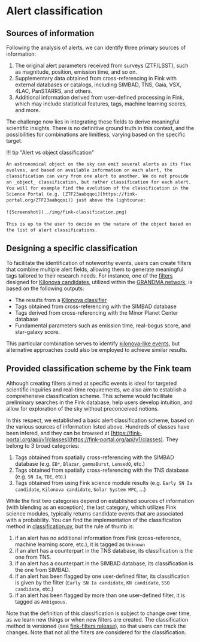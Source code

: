 # Alert classification

## Sources of information

Following the analysis of alerts, we can identify three primary sources of information:

1. The original alert parameters received from surveys (ZTF/LSST), such as magnitude, position, emission time, and so on.
2. Supplementary data obtained from cross-referencing in Fink with external databases or catalogs, including SIMBAD, TNS, Gaia, VSX, 4LAC, PanSTARRS, and others.
3. Additional information derived from user-defined processing in Fink, which may include statistical features, tags, machine learning scores, and more.

The challenge now lies in integrating these fields to derive meaningful scientific insights. There is no definitive ground truth in this context, and the possibilities for combinations are limitless, varying based on the specific target.

!!! tip "Alert vs object classification"

	An astronomical object on the sky can emit several alerts as its flux evolves, and based on available information on each alert, the classification can vary from one alert to another. We do not provide an _object_ classification, but rather classification for each alert. You will for example find the evolution of the classification in the Science Portal (e.g. [ZTF23aabqqoi](https://fink-portal.org/ZTF23aabqqoi)) just above the lightcurve:

	![Screenshot](../img/fink-classification.png)

	This is up to the user to decide on the nature of the object based on the list of alert classifications.

## Designing a specific classification

To facilitate the identification of noteworthy events, users can create filters that combine multiple alert fields, allowing them to generate meaningful tags tailored to their research needs. For instance, one of the [filters](filters.md) designed for [Kilonova candidates](https://github.com/astrolabsoftware/fink-filters/blob/be30474e10d041afe8da992ac1fe37da71db230f/fink_filters/filter_kn_candidates/filter.py#L84-L94), utilized within the [GRANDMA network](https://grandma.ijclab.in2p3.fr/), is based on the following outputs:

- The results from a [Kilonova classifier](https://github.com/astrolabsoftware/fink-science/tree/master/fink_science/kilonova)
- Tags obtained from cross-referencing with the SIMBAD database
- Tags derived from cross-referencing with the Minor Planet Center database
- Fundamental parameters such as emission time, real-bogus score, and star-galaxy score.

This particular combination serves to identify [kilonova-like events](https://fink-portal.org/?action=class&class=Kilonova%20candidate), but alternative approaches could also be employed to achieve similar results.

## Provided classification scheme by the Fink team

Although creating filters aimed at specific events is ideal for targeted scientific inquiries and real-time requirements, we also aim to establish a comprehensive classification scheme. This scheme would facilitate preliminary searches in the Fink database, help users develop intuition, and allow for exploration of the sky without preconceived notions.

In this respect, we established a basic alert classification scheme, based on the various sources of information listed above. Hundreds of classes have been infered, and they can be browsed at [https://fink-portal.org/api/v1/classes](https://fink-portal.org/api/v1/classes). They belong to 3 broad categories:

1. Tags obtained from spatially cross-referencing with the SIMBAD database (e.g. `EB*`, `Blazar`, `gammaBurst`, `LensedQ`, etc.)
2. Tags obtained from spatially cross-referencing with the TNS database (e.g. `SN Ia`, `TDE`, etc.)
3. Tags obtained from using Fink science module results (e.g. `Early SN Ia candidate`, `Kilonova candidate`, `Solar System MPC`, ...)

While the first two categories depend on established sources of information (with blending as an exception), the last category, which utilizes Fink science modules, typically returns candidate events that are associated with a probability. You can find the implementation of the classification method in [classification.py](https://github.com/astrolabsoftware/fink-filters/blob/master/fink_filters/classification.py), but the rule of thumb is:

1. if an alert has no additional information from Fink (cross-reference, machine learning score, etc.), it is tagged as `Unknown`
2. if an alert has a counterpart in the TNS database, its classification is the one from TNS.
3. if an alert has a counterpart in the SIMBAD database, its classification is the one from SIMBAD.
4. if an alert has been flagged by one user-defined filter, its classification is given by the filter (`Early SN Ia candidate`, `KN candidate`, `SSO candidate`, etc.)
5. if an alert has been flagged by more than one user-defined filter, it is tagged as `Ambiguous`.

Note that the definition of this classification is subject to change over time, as we learn new things or when new filters are created. The classification method is versioned (see [fink-filters release](https://github.com/astrolabsoftware/fink-filters/releases)), so that users can track the changes. Note that not all the filters are considered for the classification.

